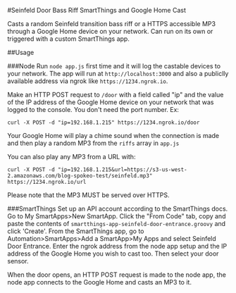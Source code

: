 #Seinfeld Door Bass Riff SmartThings and Google Home Cast

Casts a random Seinfeld transition bass riff or a HTTPS accessible MP3 through a Google Home device on your network. Can run on its own
or triggered with a custom SmartThings app.

##Usage

###Node
Run `node app.js` first time and it will log the castable devices to your network. 
The app will run at `http://localhost:3000` and also a publiclly available address via ngrok like `https://1234.ngrok.io`.

Make an HTTP POST request to `/door` with a field called "ip" and the value of the IP address of the Google Home device on your network
that was logged to the console. You don't need the port number. Ex:

`curl -X POST -d "ip=192.168.1.215" https://1234.ngrok.io/door`

Your Google Home will play a chime sound when the connection is made and then play a random MP3 from the `riffs` array in
`app.js`

You can also play any MP3 from a URL with:

`curl -X POST -d "ip=192.168.1.215&url=https://s3-us-west-2.amazonaws.com/blog-spokeo-test/seinfeld.mp3" https://1234.ngrok.io/url`

Please note that the MP3 MUST be served over HTTPS.

###SmartThings
Set up an API account according to the SmartThings docs. Go to My SmartApps>New SmartApp. 
Click the "From Code" tab, copy and paste the contents of `smartthings-app-seinfeld-door-entrance.groovy` and click 'Create'.
From the SmartThings app, go to Automation>SmartApps>Add a SmartApp>My Apps and select Seinfeld Door Entrance. 
Enter the ngrok address from the node app setup and the IP address of the Google Home you wish to cast too. Then select your door sensor.

When the door opens, an HTTP POST request is made to the node app, the node app connects to the Google Home and casts an MP3 to it.